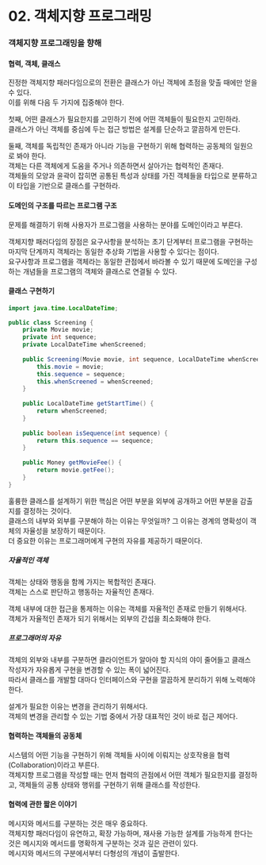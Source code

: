 # 02. 객체지향 프로그래밍

### 객체지향 프로그래밍을 향해

#### 협력, 객체, 클래스

진정한 객체지향 패러다임으로의 전환은 클래스가 아닌 객체에 초점을 맞출 때에만 얻을 수 있다.  
이를 위해 다음 두 가지에 집중해야 한다.

첫째, 어떤 클래스가 필요한지를 고민하기 전에 어떤 객체들이 필요한지 고민하라.  
클래스가 아닌 객체를 중심에 두는 접근 방법은 설계를 단순하고 깔끔하게 만든다.

둘째, 객체를 독립적인 존재가 아니라 기능을 구현하기 위해 협력하는 공동체의 일원으로 봐야 한다.  
객체는 다른 객체에게 도움을 주거나 의존하면서 살아가는 협력적인 존재다.  
객체들의 모양과 윤곽이 잡히면 공통된 특성과 상태를 가진 객체들을 타입으로 분류하고 이 타입을 기반으로 클래스를 구현하라.

#### 도메인의 구조를 따르는 프로그램 구조

문제를 해결하기 위해 사용자가 프로그램을 사용하는 분야를 도메인이라고 부른다.

객체지향 패러다임의 장점은 요구사항을 분석하는 초기 단계부터 프로그램을 구현하는 마지막 단계까지 객체라는 동일한 추상화 기법을 사용할 수 있다는 점이다.  
요구사항과 프로그램을 객체라는 동일한 관점에서 바라볼 수 있기 때문에 도메인을 구성하는 개념들을 프로그램의 객체와 클래스로 연결될 수 있다.

#### 클래스 구현하기

```java
import java.time.LocalDateTime;

public class Screening {
    private Movie movie;
    private int sequence;
    private LocalDateTime whenScreened;
    
    public Screening(Movie movie, int sequence, LocalDateTime whenScreened) {
        this.movie = movie;
        this.sequence = sequence;
        this.whenScreened = whenScreened;
    }
    
    public LocalDateTime getStartTime() {
        return whenScreened;
    }
    
    public boolean isSequence(int sequence) {
        return this.sequence == sequence;
    }
    
    public Money getMovieFee() {
        return movie.getFee();
    }
}
```

훌륭한 클래스를 설계하기 위한 핵심은 어떤 부분을 외부에 공개하고 어떤 부분을 감출지를 결정하는 것이다.  
클래스의 내부와 외부를 구분해야 하는 이유는 무엇일까? 그 이유는 경계의 명확성이 객체의 자율성을 보장하기 때문이다.  
더 중요한 이유는 프로그래머에게 구현의 자유를 제공하기 때문이다.

##### 자율적인 객체

객체는 상태와 행동을 함께 가지는 복합적인 존재다.  
객체는 스스로 판단하고 행동하는 자율적인 존재다.

객체 내부에 대한 접근을 통제하는 이유는 객체를 자율적인 존재로 만들기 위해서다.  
객체가 자율적인 존재가 되기 위해서는 외부의 간섭을 최소화해야 한다.

##### 프로그래머의 자유

객체의 외부와 내부를 구분하면 클라이언트가 알아야 할 지식의 야이 줄어들고 클래스 작성자가 자유롭게 구현을 변경할 수 있는 폭이 넓어진다.  
따라서 클래스를 개발할 대마다 인터페이스와 구현을 깔끔하게 분리하기 위해 노력해야 한다.

설계가 필요한 이유는 변경을 관리하기 위해서다.  
객체의 변경을 관리할 수 있는 기법 중에서 가장 대표적인 것이 바로 접근 제어다.

#### 협력하는 객체들의 공동체

시스템의 어떤 기능을 구현하기 위해 객체들 사이에 이뤄지는 상호작용을 협력(Collaboration)이라고 부른다.  
객체지향 프로그램을 작성할 때는 먼저 협력의 관점에서 어떤 객체가 필요한지를 결정하고, 객체들의 공통 상태와 행위를 구현하기 위해 클래스를 작성한다.

#### 협력에 관한 짧은 이야기

메시지와 메서드를 구분하는 것은 매우 중요하다.  
객체지향 패러다임이 유연하고, 확장 가능하며, 재사용 가능한 설계를 가능하게 한다는 것은 메시지와 메서드를 명확하게 구분하는 것과 깊은 관련이 있다.  
메시지와 메서드의 구분에서부터 다형성의 개념이 출발한다.